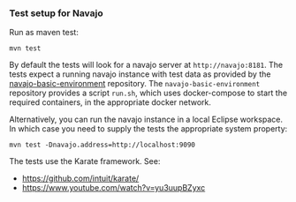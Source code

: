 ### Test setup for Navajo

Run as maven test:

```
mvn test
```

By default the tests will look for a navajo server at `http://navajo:8181`. The tests expect a running navajo instance
with test data as provided by the [navajo-basic-environment](https://github.com/Dexels/navajo-basic-environment) repository.
The `navajo-basic-environment` repository provides a script `run.sh`, which uses docker-compose to start the required
containers, in the appropriate docker network.

Alternatively, you can run the navajo instance in a local Eclipse workspace. In which case you need to supply the tests
the appropriate system property:

```
mvn test -Dnavajo.address=http://localhost:9090
```

The tests use the Karate framework. See:
* https://github.com/intuit/karate/
* https://www.youtube.com/watch?v=yu3uupBZyxc
